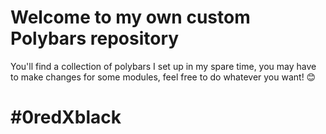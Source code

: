 # Welcome to my own custom Polybars repository
You'll find a collection of polybars I set up in my spare time, you may have to make changes for some modules, feel free to do whatever you want! 😊

# #0redXblack
